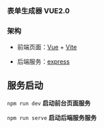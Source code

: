 ### 表单生成器 VUE2.0

### 架构

+ 前端页面：[Vue](https://cn.vuejs.org/v2/api/) + [Vite](https://vitejs.cn/guide/)

+ 后端服务：[express](https://www.expressjs.com.cn/4x/api.html)

## 服务启动
`npm run dev` **启动前台页面服务**

`npm run serve`  **启动后端服务服务**

